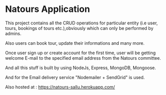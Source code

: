 # Natours Application

This project contains all the CRUD operations for particular entity (i.e user, tours, bookings of tours etc.),obviously
which can only be performed by admins. 

Also users can book tour, update their informations and many more.

Once user sign up or create account for the first time, user will be getting welcome E-mail to the specified email address from the Natours committee.

And all this stuff is built by using NodeJs, Express, MongoDB, Mongoose.

And for the Email delivery service "Nodemailer + SendGrid" is used.


Also hosted at : https://natours-sallu.herokuapp.com/
